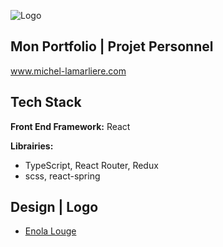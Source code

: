 ![Logo](https://firebasestorage.googleapis.com/v0/b/my-portfolio-cc2f4.appspot.com/o/mstile-70x70.png?alt=media&token=47d5b229-8145-4d3f-86ef-5e9403076735)

## Mon Portfolio | Projet Personnel

www.michel-lamarliere.com

## Tech Stack

**Front End Framework:** React

**Librairies:**

-   TypeScript, React Router, Redux
-   scss, react-spring

## Design | Logo

-   [Enola Louge](https://www.enolalouge.com)

